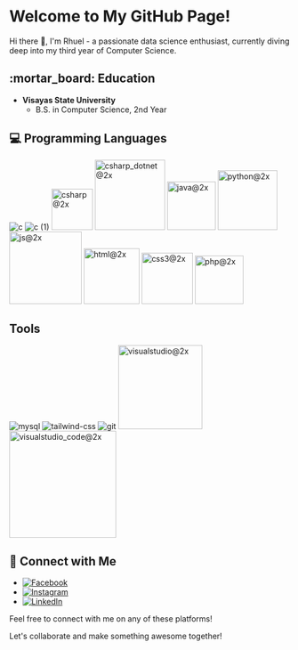 # Welcome to My GitHub Page! 

Hi there :wave:, I'm Rhuel - a passionate data science enthusiast, currently diving deep into my third year of Computer Science. 

## \:mortar_board: Education
- **Visayas State University**
  - B.S. in Computer Science, 2nd Year
  
## 💻 Programming Languages
![c](https://github.com/VSUrhuel/VSUrhuel/assets/114915612/b58675b0-2cad-49a9-af54-e95ac6fd1cfe)
![c (1)](https://github.com/VSUrhuel/VSUrhuel/assets/114915612/67578d9a-45ec-41c4-b2a2-a074313b8876)
<img width="74" alt="csharp@2x" src="https://github.com/VSUrhuel/VSUrhuel/assets/114915612/12d248f3-e770-44d9-a426-3eba5016af6d">
<img width="126" alt="csharp_dotnet@2x" src="https://github.com/VSUrhuel/VSUrhuel/assets/114915612/071eba70-d698-48d0-b2e2-62fc4a408c82">
<img width="87" alt="java@2x" src="https://github.com/VSUrhuel/VSUrhuel/assets/114915612/bc897e71-01cb-48d9-8b16-86e20ba0adc7">
<img width="107" alt="python@2x" src="https://github.com/VSUrhuel/VSUrhuel/assets/114915612/0e971283-e2ba-4a3d-a27c-3cd3df988de3">
<img width="130" alt="js@2x" src="https://github.com/VSUrhuel/VSUrhuel/assets/114915612/4cab0b62-6576-4161-917d-a41cb9ca59b6">
<img width="100" alt="html@2x" src="https://github.com/VSUrhuel/VSUrhuel/assets/114915612/42cb4d6b-fb76-4f60-ad68-783fd7d2762d">
<img width="92" alt="css3@2x" src="https://github.com/VSUrhuel/VSUrhuel/assets/114915612/c66bbab2-56d1-40e9-a120-bd30218e5238">
<img width="87" alt="php@2x" src="https://github.com/VSUrhuel/VSUrhuel/assets/114915612/61e7f210-91bd-46f8-9e27-415bf755707f">

## Tools
![mysql](https://github.com/VSUrhuel/VSUrhuel/assets/114915612/2653b0f8-c404-4fbf-96a6-e48a5aa30300)
![tailwind-css](https://github.com/VSUrhuel/VSUrhuel/assets/114915612/961f5465-13e4-44ae-b9c1-eefd4b5214d2)
![git](https://github.com/VSUrhuel/VSUrhuel/assets/114915612/6915680c-5cbc-431d-b869-3d8ed76eaf3d)
<img width="151" alt="visualstudio@2x" src="https://github.com/VSUrhuel/VSUrhuel/assets/114915612/6ba81a86-f3fa-4e43-b3cb-c503d6d0fe36">
<img width="192" alt="visualstudio_code@2x" src="https://github.com/VSUrhuel/VSUrhuel/assets/114915612/433036c0-3ee3-4bba-bb05-9275605cffde">

## :link: Connect with Me
- [![Facebook](https://img.shields.io/badge/Facebook-1877F2?style=flat-square&logo=facebook&logoColor=white)](https://www.facebook.com/johnrhuel.laurente)
- [![Instagram](https://img.shields.io/badge/Instagram-E4405F?style=flat-square&logo=instagram&logoColor=white)](https://www.instagram.com/rhuelski29/)
- [![LinkedIn](https://img.shields.io/badge/LinkedIn-0077B5?style=flat-square&logo=linkedin&logoColor=white)](https://www.linkedin.com/in/john-rhuel-laurente-181357248/)

Feel free to connect with me on any of these platforms! 

Let's collaborate and make something awesome together! 
